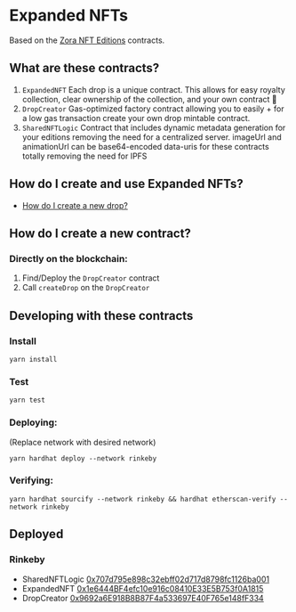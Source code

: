 # Expanded NFTs

Based on the [Zora NFT Editions](https://github.com/ourzora/nft-editions) contracts.

## What are these contracts?

1. `ExpandedNFT`
   Each drop is a unique contract.
   This allows for easy royalty collection, clear ownership of the collection, and your own contract 🎉
2. `DropCreator`
   Gas-optimized factory contract allowing you to easily + for a low gas transaction create your own drop mintable contract.
3. `SharedNFTLogic`
   Contract that includes dynamic metadata generation for your editions removing the need for a centralized server.
   imageUrl and animationUrl can be base64-encoded data-uris for these contracts totally removing the need for IPFS


## How do I create and use Expanded NFTs?

- [How do I create a new drop?](./docs/create-a-drop.md)

## How do I create a new contract?

### Directly on the blockchain:

1. Find/Deploy the `DropCreator` contract
2. Call `createDrop` on the `DropCreator`

## Developing with these contracts

### Install

`yarn install`

### Test

`yarn test`

### Deploying:

(Replace network with desired network)

`yarn hardhat deploy --network rinkeby`

### Verifying:

`yarn hardhat sourcify --network rinkeby && hardhat etherscan-verify --network rinkeby`

## Deployed

### Rinkeby

- SharedNFTLogic [0x707d795e898c32ebff02d717d8798fc1126ba001](https://rinkeby.etherscan.io/address/0x707d795e898c32ebff02d717d8798fc1126ba001)
- ExpandedNFT [0x1e6444BF4efc10e916c08410E33E5B753f0A1815](https://rinkeby.etherscan.io/address/0x1e6444BF4efc10e916c08410E33E5B753f0A1815)
- DropCreator [0x9692a6E918B8B87F4a533697E40F765e148fF334](https://rinkeby.etherscan.io/address/0x9692a6E918B8B87F4a533697E40F765e148fF334)
